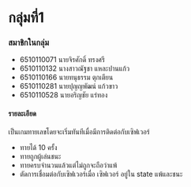 # กลุ่มที่1

### สมาชิกในกลุ่ม
* 6510110071 นายจิรศักดิ์ ทรงศรี
* 6510110132 นางสาวณัฐชา แหละปานแก้ว
* 6510110166 นายทนุธรรม ตุกเตียน
* 6510110281 นายปุญญพัฒน์ แก้วขาว
* 6510110528 นายอริญชัย แร่ทอง

#### รายละเอียด
เป็นเกมทายเลขโดยจะเริ่มทันทีเมื่อมีการติดต่อกับเซิฟเวอร์
* ทายได้ 10 ครั้ง
* ทายถูกผู้เล่นชนะ
* ทายครบจำนวนแล้วแต่ไม่ถูกจะถือว่าแพ้
* ตัดการเชื่อมต่อกับเซิฟเวอร์เมื่อ เซิฟเวอร์ อยู่ใน state แพ้และชนะ
